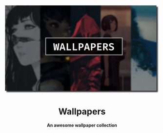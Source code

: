 <p align="center">
    <img src="all/cover.png" alt="Logo">
  <h1 align="center">Wallpapers</h3>
  <h4 align="center">An awesome wallpaper collection </h4>
</p>
